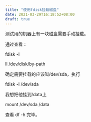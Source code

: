 ```yaml
---
title: "使用fdisk挂载磁盘"
date: 2021-03-29T16:18:52+08:00
draft: true
---
```


测试用的机器上有一块磁盘需要手动挂载。

通过查看：

fdisk -l

ll /dev/disk/by-path

确定需要挂载的应该叫/dev/sda，执行

fdisk -l /dev/sda

我想把他挂到/data上

mount /dev/sda /data

查看 df -h 
完毕。
